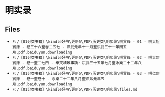# 明实录

## Files

- `F:/【01分类书籍】\kindle好书\更新5\PDF\历史类\明实录\明實錄 - 01 - 明太祖實錄 - 卷三十六至卷二五七 - 洪武元年十一月至洪武三十一年閏五月.pdf.baiduyun.downloading`
- `F:/【01分类书籍】\kindle好书\更新5\PDF\历史类\明实录\明實錄 - 02 - 明太宗實錄 - 卷一至二七四 - 奉天靖難事蹟‧洪武三十五年七月至永樂二十二年八月.pdf.baiduyun.downloading`
- `F:/【01分类书籍】\kindle好书\更新5\PDF\历史类\明实录\明實錄 - 03 - 明仁宗實錄 - 卷一至卷十 - 永樂二十二年八月至洪熙元年五月.pdf.baiduyun.downloading`
- `F:/【01分类书籍】\kindle好书\更新5\PDF\历史类\明实录\files.md`
